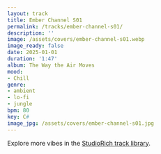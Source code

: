 ```yaml
---
layout: track
title: Ember Channel S01
permalink: /tracks/ember-channel-s01/
description: ''
image: /assets/covers/ember-channel-s01.webp
image_ready: false
date: 2025-01-01
duration: '1:47'
album: The Way the Air Moves
mood:
- Chill
genre:
- ambient
- lo-fi
- jungle
bpm: 80
key: C#
image_jpg: /assets/covers/ember-channel-s01.jpg
---
```


Explore more vibes in the [StudioRich track library](/tracks/).
